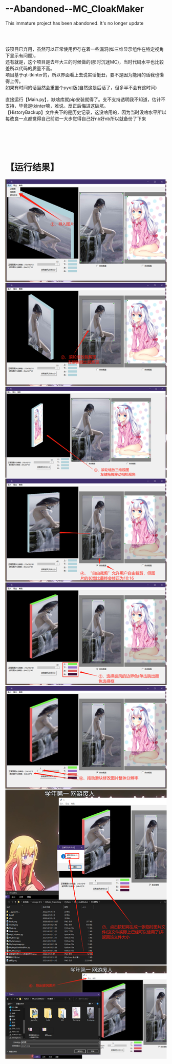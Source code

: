 # --Abandoned--MC_CloakMaker
This immature project has been abandoned. It's no longer update


<br>

<br>该项目已弃用，虽然可以正常使用但存在着一些漏洞(如三维显示组件在特定视角下显示有问题)，
<br>还有就是，这个项目是去年大三的时候做的(那时沉迷MC)，当时代码水平也比较差所以代码的质量不高。
<br>项目基于qt-tkinter的，所以界面看上去说实话挺丑，要不是因为能用的话我也懒得上传。
<br>如果有时间的话当然会重置个pyqt版(自然这是后话了，但多半不会有这时间)
<br>
<br>直接运行【Main.py】，缺啥库就pip安装就得了。支不支持透明我不知道，估计不支持，毕竟是tkinter嘛，难说。反正后悔进这破坑。
<br>【HistoryBackup】文件夹下的是历史记录，这没啥用的，因为当时没啥水平所以每改良一点都觉得自己前进一大步觉得自己好nb好nb所以就备份了下来

<br>
<br>
<br>
<br>

# 【运行结果】
![1](https://github.com/Ls-Jan/--Abandoned--MC_CloakMaker/blob/main/RunningResult%5BPNG%5D/1.png)
![2](https://github.com/Ls-Jan/--Abandoned--MC_CloakMaker/blob/main/RunningResult%5BPNG%5D/2.png)
![3](https://github.com/Ls-Jan/--Abandoned--MC_CloakMaker/blob/main/RunningResult%5BPNG%5D/3.png)
![4](https://github.com/Ls-Jan/--Abandoned--MC_CloakMaker/blob/main/RunningResult%5BPNG%5D/4.png)
![5](https://github.com/Ls-Jan/--Abandoned--MC_CloakMaker/blob/main/RunningResult%5BPNG%5D/5.png)
![6](https://github.com/Ls-Jan/--Abandoned--MC_CloakMaker/blob/main/RunningResult%5BPNG%5D/6.png)
![7](https://github.com/Ls-Jan/--Abandoned--MC_CloakMaker/blob/main/RunningResult%5BPNG%5D/7.png)
![8](https://github.com/Ls-Jan/--Abandoned--MC_CloakMaker/blob/main/RunningResult%5BPNG%5D/8.png)


